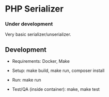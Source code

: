 # PHP Serializer

### Under development

Very basic serializer/unserializer.

## Development

* Requirements: Docker, Make

* Setup: make build, make run, composer install

* Run: make run

* Test/QA (inside container): make, make test
